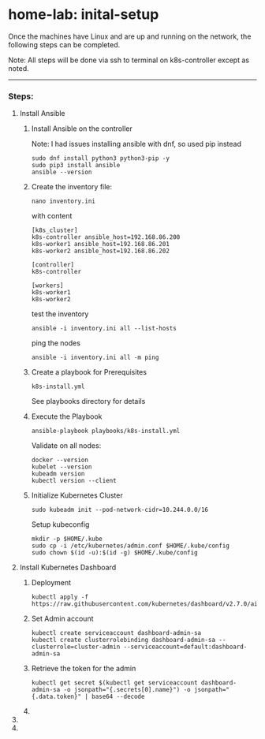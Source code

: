 # home-lab: inital-setup
Once the machines have Linux and are up and running on the network, the following steps can be completed.  

Note: All steps will be done via ssh to terminal on k8s-controller except as noted.
<hr/>

### Steps:
<ol>
<li>Install Ansible</li>
<ol>
<li>Install Ansible on the controller

Note: I had issues installing ansible with dnf, so used pip instead

    sudo dnf install python3 python3-pip -y
    sudo pip3 install ansible
    ansible --version

</li>
<li>Create the inventory file:

    nano inventory.ini

with content

    [k8s_cluster]
    k8s-controller ansible_host=192.168.86.200
    k8s-worker1 ansible_host=192.168.86.201
    k8s-worker2 ansible_host=192.168.86.202

    [controller]
    k8s-controller

    [workers]
    k8s-worker1
    k8s-worker2

test the inventory

    ansible -i inventory.ini all --list-hosts

ping the nodes

    ansible -i inventory.ini all -m ping
</li>
<li>Create a playbook for Prerequisites

    k8s-install.yml

See playbooks directory for details

</li>
<li>Execute the Playbook

    ansible-playbook playbooks/k8s-install.yml


Validate on all nodes:

    docker --version
    kubelet --version
    kubeadm version
    kubectl version --client
</li>
<li>Initialize Kubernetes Cluster

    sudo kubeadm init --pod-network-cidr=10.244.0.0/16

Setup kubeconfig

    mkdir -p $HOME/.kube
    sudo cp -i /etc/kubernetes/admin.conf $HOME/.kube/config
    sudo chown $(id -u):$(id -g) $HOME/.kube/config


</li>
</ol>
<li>Install Kubernetes Dashboard</li>
<ol>
<li>Deployment

    kubectl apply -f https://raw.githubusercontent.com/kubernetes/dashboard/v2.7.0/aio/deploy/recommended.yaml
</li>
<li>Set Admin account

    kubectl create serviceaccount dashboard-admin-sa
    kubectl create clusterrolebinding dashboard-admin-sa --clusterrole=cluster-admin --serviceaccount=default:dashboard-admin-sa
</li>
<li>Retrieve the token for the admin

    kubectl get secret $(kubectl get serviceaccount dashboard-admin-sa -o jsonpath="{.secrets[0].name}") -o jsonpath="{.data.token}" | base64 --decode
<li>

</ol>
<li></li>
<li></li>
</ol>